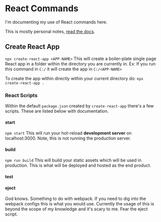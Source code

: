 # React Commands

I'm documenting my use of React commands here.

This is mostly personal notes, [read the docs](https://reactjs.org/docs/ 'ReactJS Docs').

## Create React App

`npx create-react-app <APP-NAME>`
This will create a boiler-plate single page React app in a folder within the directory you are currently in. Ex: If you run this command in `C:/` it will create the app in `C:/<APP-NAME>`

To create the app within directly within your current directory do:
`npx create-react-app .`

### React Scripts

Within the default `package.json` created by `create-react-app` there's a few scripts. These are listed below with documentation.

#### start

`npm start`
This will run your hot-reload **development server** on localhost:3000. Note, this is not running the production server.

#### build

`npm run build`
This will build your static assets which will be used in production. This is what will be deployed and hosted as the end product.

#### test

#### eject

God knows. Something to do with webpack. If you need to dig into the webpack configs this is what you would use. Currently the usage of this is beyond the scope of my knowledge and it's scary to me. Fear the eject script.
